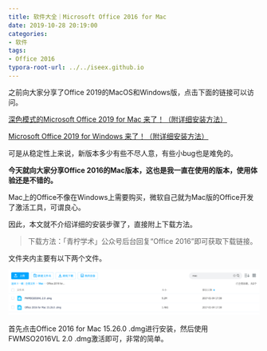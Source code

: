 ```yaml
---
title: 软件大全｜Microsoft Office 2016 for Mac
date: 2019-10-28 20:19:00
categories:
- 软件
tags:
- Office 2016
typora-root-url: ../../iseex.github.io
---
```


之前向大家分享了Office 2019的MacOS和Windows版，点击下面的链接可以访问。

[深色模式的Microsoft Office 2019 for Mac 来了！（附详细安装方法）](http://mp.weixin.qq.com/s?__biz=MzAxNzgyMDg0MQ==&mid=2650454951&idx=1&sn=bb77105113b2bd2855b8712afa04835a&chksm=83d1a661b4a62f77d0b3e17d7692c0e37bdc2085991c48c16bd4f7aeca8c7d2729d22073181f&scene=21#wechat_redirect)

[Microsoft Office 2019 for Windows 来了！（附详细安装方法）](http://mp.weixin.qq.com/s?__biz=MzAxNzgyMDg0MQ==&mid=2650454959&idx=1&sn=4536724a1915ced8cb48801d6a07295c&chksm=83d1a669b4a62f7f777099463de3c81ec7361fb23c7a7ef40aaaabf54bfcd4d00e091ab981a8&scene=21#wechat_redirect)

可是从稳定性上来说，新版本多少有些不尽人意，有些小bug也是难免的。

**今天就向大家分享Office 2016的Mac版本，这也是我一直在使用的版本，使用体验还是不错的。**

Mac上的Office不像在Windows上需要购买，微软自己就为Mac版的Office开发了激活工具，可谓良心。

因此，本文就不介绍详细的安装步骤了，直接附上下载方法。

> 下载方法：「青柠学术」公众号后台回复“Office 2016”即可获取下载链接。

文件夹内主要有以下两个文件。

![](/assets/images/posts/Software/office-2016-mac.png)

首先点击Office 2016 for Mac 15.26.0 .dmg进行安装，然后使用FWMSO2016VL 2.0 .dmg激活即可，非常的简单。